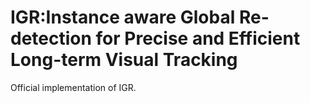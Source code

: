 # IGR:Instance aware Global Re-detection for Precise and Efficient Long-term Visual Tracking
Official implementation of IGR.

